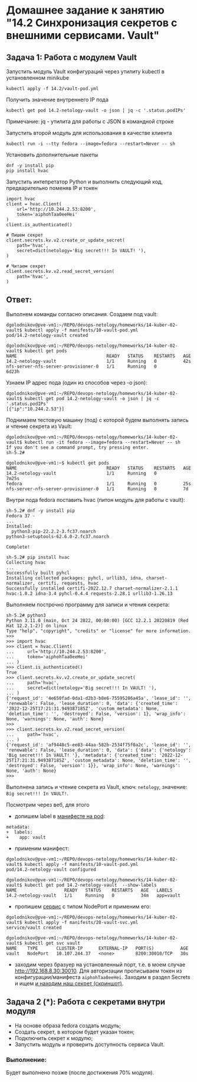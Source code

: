 # Домашнее задание к занятию "14.2 Синхронизация секретов с внешними сервисами. Vault"

## Задача 1: Работа с модулем Vault

Запустить модуль Vault конфигураций через утилиту kubectl в установленном minikube

```
kubectl apply -f 14.2/vault-pod.yml
```

Получить значение внутреннего IP пода

```
kubectl get pod 14.2-netology-vault -o json | jq -c '.status.podIPs'
```

Примечание: jq - утилита для работы с JSON в командной строке

Запустить второй модуль для использования в качестве клиента

```
kubectl run -i --tty fedora --image=fedora --restart=Never -- sh
```

Установить дополнительные пакеты

```
dnf -y install pip
pip install hvac
```

Запустить интепретатор Python и выполнить следующий код, предварительно
поменяв IP и токен

```
import hvac
client = hvac.Client(
    url='http://10.244.2.53:8200',
    token='aiphohTaa0eeHei'
)
client.is_authenticated()

# Пишем секрет
client.secrets.kv.v2.create_or_update_secret(
    path='hvac',
    secret=dict(netology='Big secret!!! In VAULT! '),
)

# Читаем секрет
client.secrets.kv.v2.read_secret_version(
    path='hvac',
)
```

## Ответ:

Выполнем команды согласно описания. Создаем под vault:
```
dgolodnikov@pve-vm1:~/REPO/devops-netology/homeworks/14-kuber-02-vault$ kubectl apply -f manifests/10-vault-pod.yml
pod/14.2-netology-vault created

dgolodnikov@pve-vm1:~/REPO/devops-netology/homeworks/14-kuber-02-vault$ kubectl get pods
NAME                                  READY   STATUS    RESTARTS   AGE
14.2-netology-vault                   1/1     Running   0          42s
nfs-server-nfs-server-provisioner-0   1/1     Running   0          6d23h

```
Узнаем IP адрес пода (один из способов через -o json):
```
dgolodnikov@pve-vm1:~/REPO/devops-netology/homeworks/14-kuber-02-vault$ kubectl get pod 14.2-netology-vault -o json | jq -c '.status.podIPs'
[{"ip":"10.244.2.53"}]
```
Поднимаем тестовую машину (под) с которой будем выполнять запись и чтение секрета из Vault:
```
dgolodnikov@pve-vm1:~/REPO/devops-netology/homeworks/14-kuber-02-vault$ kubectl run -it fedora --image=fedora --restart=Never -- sh
If you don't see a command prompt, try pressing enter.
sh-5.2#

dgolodnikov@pve-vm1:~$ kubectl get pods
NAME                                  READY   STATUS    RESTARTS   AGE
14.2-netology-vault                   1/1     Running   0          7m25s
fedora                                1/1     Running   0          25s
nfs-server-nfs-server-provisioner-0   1/1     Running   0          7d
```
Внутри пода fedora поставить hvac (питон модуль для работы с vault):
```
sh-5.2# dnf -y install pip
Fedora 37 - 
...
Installed:
  python3-pip-22.2.2-3.fc37.noarch                                        python3-setuptools-62.6.0-2.fc37.noarch

Complete!

sh-5.2# pip install hvac
Collecting hvac
...
Successfully built pyhcl
Installing collected packages: pyhcl, urllib3, idna, charset-normalizer, certifi, requests, hvac
Successfully installed certifi-2022.12.7 charset-normalizer-2.1.1 hvac-1.0.2 idna-3.4 pyhcl-0.4.4 requests-2.28.1 urllib3-1.26.13
```

Выполняем построчно программу для записи и чтения секрета:

```
sh-5.2# python3
Python 3.11.0 (main, Oct 24 2022, 00:00:00) [GCC 12.2.1 20220819 (Red Hat 12.2.1-2)] on linux
Type "help", "copyright", "credits" or "license" for more information.
>>>
>>> import hvac
>>> client = hvac.Client(
...     url='http://10.244.2.53:8200',
...     token='aiphohTaa0eeHei'
... )
>>> client.is_authenticated()
True
>>> client.secrets.kv.v2.create_or_update_secret(
...     path='hvac',
...     secret=dict(netology='Big secret!!! In VAULT! '),
... )
{'request_id': '4e650fad-0da1-d2b3-b8e6-75595286a45a', 'lease_id': '', 'renewable': False, 'lease_duration': 0, 'data': {'created_time': '2022-12-25T17:21:31.949387185Z', 'custom_metadata': None, 'deletion_time': '', 'destroyed': False, 'version': 1}, 'wrap_info': None, 'warnings': None, 'auth': None}
>>>
>>> client.secrets.kv.v2.read_secret_version(
...     path='hvac',
... )
{'request_id': 'af9448c5-ee83-44aa-582b-2534f75f0a2c', 'lease_id': '', 'renewable': False, 'lease_duration': 0, 'data': {'data': {'netology': 'Big secret!!! In VAULT! '}, 'metadata': {'created_time': '2022-12-25T17:21:31.949387185Z', 'custom_metadata': None, 'deletion_time': '', 'destroyed': False, 'version': 1}}, 'wrap_info': None, 'warnings': None, 'auth': None}
>>>
```
Выполнена запись и чтение секрета из Vault, ключ: `netology`, значение: `Big secret!!! In VAULT!`.

Посмотрим через веб, для этого 
- допишем label в [манифесте на pod](manifests/10-vault-pod.yml):
```
metadata:
+  labels:
+    app: vault
```
- применим манифест:
```
dgolodnikov@pve-vm1:~/REPO/devops-netology/homeworks/14-kuber-02-vault$ kubectl apply -f manifests/10-vault-pod.yml
pod/14.2-netology-vault configured

dgolodnikov@pve-vm1:~/REPO/devops-netology/homeworks/14-kuber-02-vault$ kubectl get pod 14.2-netology-vault  --show-labels
NAME                  READY   STATUS    RESTARTS   AGE   LABELS
14.2-netology-vault   1/1     Running   0          34m   app=vault
```
- пропишем [сервис](manifests/20-vault-svc.yml) с типом NodePort и применим его:
```
dgolodnikov@pve-vm1:~/REPO/devops-netology/homeworks/14-kuber-02-vault$ kubectl apply -f manifests/20-vault-svc.yml
service/vault created

dgolodnikov@pve-vm1:~/REPO/devops-netology/homeworks/14-kuber-02-vault$ kubectl get svc vault
NAME    TYPE       CLUSTER-IP      EXTERNAL-IP   PORT(S)          AGE
vault   NodePort   10.107.244.37   <none>        8200:30010/TCP   30s
```
- заходим через бразуер на установленный порт, т.е. в моем случае http://192.168.8.30:30010. Для авторизации прописываем токен из конфигурации/манифеста `aiphohTaa0eeHei`. Заходим в раздел Secrets и ищем [и находим наш секрет (скриншот)](Vault_web_screen01.PNG).


## Задача 2 (*): Работа с секретами внутри модуля

* На основе образа fedora создать модуль;
* Создать секрет, в котором будет указан токен;
* Подключить секрет к модулю;
* Запустить модуль и проверить доступность сервиса Vault.

### Выполнение:

Будет выполнено позже (после достижения 70% модуля).
